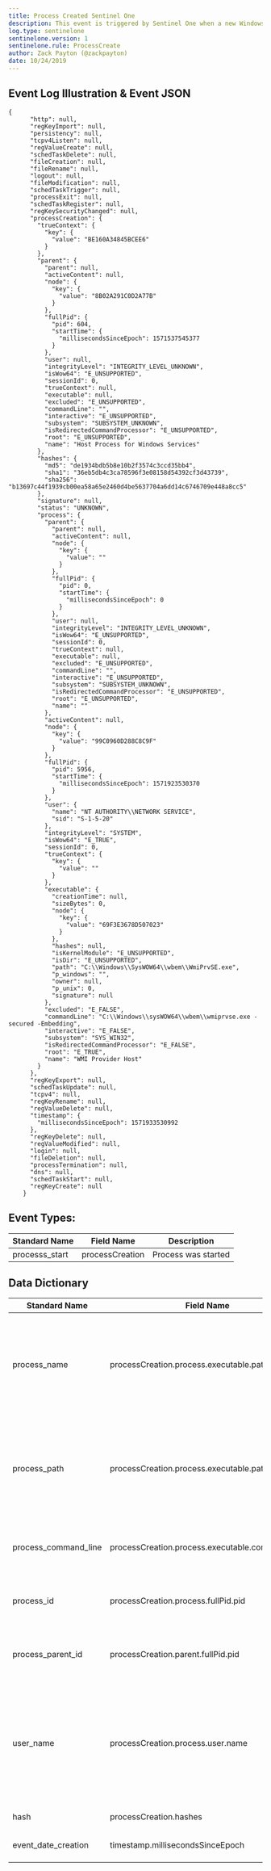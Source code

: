 ```yaml
---
title: Process Created Sentinel One
description: This event is triggered by Sentinel One when a new Windows process is created
log.type: sentinelone
sentinelone.version: 1
sentinelone.rule: ProcessCreate
author: Zack Payton (@zackpayton)
date: 10/24/2019
---
```


## Event Log Illustration & Event JSON

```
{
      "http": null,
      "regKeyImport": null,
      "persistency": null,
      "tcpv4Listen": null,
      "regValueCreate": null,
      "schedTaskDelete": null,
      "fileCreation": null,
      "fileRename": null,
      "logout": null,
      "fileModification": null,
      "schedTaskTrigger": null,
      "processExit": null,
      "schedTaskRegister": null,
      "regKeySecurityChanged": null,
      "processCreation": {
        "trueContext": {
          "key": {
            "value": "BE160A34845BCEE6"
          }
        },
        "parent": {
          "parent": null,
          "activeContent": null,
          "node": {
            "key": {
              "value": "8B02A291C0D2A77B"
            }
          },
          "fullPid": {
            "pid": 604,
            "startTime": {
              "millisecondsSinceEpoch": 1571537545377
            }
          },
          "user": null,
          "integrityLevel": "INTEGRITY_LEVEL_UNKNOWN",
          "isWow64": "E_UNSUPPORTED",
          "sessionId": 0,
          "trueContext": null,
          "executable": null,
          "excluded": "E_UNSUPPORTED",
          "commandLine": "",
          "interactive": "E_UNSUPPORTED",
          "subsystem": "SUBSYSTEM_UNKNOWN",
          "isRedirectedCommandProcessor": "E_UNSUPPORTED",
          "root": "E_UNSUPPORTED",
          "name": "Host Process for Windows Services"
        },
        "hashes": {
          "md5": "de1934bdb5b8e10b2f3574c3ccd35bb4",
          "sha1": "36eb5db4c3ca78596f3e08158d54392cf3d43739",
          "sha256": "b13697c44f1939cb00ea58a65e2460d4be5637704a6dd14c6746709e448a8cc5"
        },
        "signature": null,
        "status": "UNKNOWN",
        "process": {
          "parent": {
            "parent": null,
            "activeContent": null,
            "node": {
              "key": {
                "value": ""
              }
            },
            "fullPid": {
              "pid": 0,
              "startTime": {
                "millisecondsSinceEpoch": 0
              }
            },
            "user": null,
            "integrityLevel": "INTEGRITY_LEVEL_UNKNOWN",
            "isWow64": "E_UNSUPPORTED",
            "sessionId": 0,
            "trueContext": null,
            "executable": null,
            "excluded": "E_UNSUPPORTED",
            "commandLine": "",
            "interactive": "E_UNSUPPORTED",
            "subsystem": "SUBSYSTEM_UNKNOWN",
            "isRedirectedCommandProcessor": "E_UNSUPPORTED",
            "root": "E_UNSUPPORTED",
            "name": ""
          },
          "activeContent": null,
          "node": {
            "key": {
              "value": "99C0960D288C8C9F"
            }
          },
          "fullPid": {
            "pid": 5956,
            "startTime": {
              "millisecondsSinceEpoch": 1571923530370
            }
          },
          "user": {
            "name": "NT AUTHORITY\\NETWORK SERVICE",
            "sid": "S-1-5-20"
          },
          "integrityLevel": "SYSTEM",
          "isWow64": "E_TRUE",
          "sessionId": 0,
          "trueContext": {
            "key": {
              "value": ""
            }
          },
          "executable": {
            "creationTime": null,
            "sizeBytes": 0,
            "node": {
              "key": {
                "value": "69F3E3678D507023"
              }
            },
            "hashes": null,
            "isKernelModule": "E_UNSUPPORTED",
            "isDir": "E_UNSUPPORTED",
            "path": "C:\\Windows\\SysWOW64\\wbem\\WmiPrvSE.exe",
            "p_windows": "",
            "owner": null,
            "p_unix": 0,
            "signature": null
          },
          "excluded": "E_FALSE",
          "commandLine": "C:\\Windows\\sysWOW64\\wbem\\wmiprvse.exe -secured -Embedding",
          "interactive": "E_FALSE",
          "subsystem": "SYS_WIN32",
          "isRedirectedCommandProcessor": "E_FALSE",
          "root": "E_TRUE",
          "name": "WMI Provider Host"
        }
      },
      "regKeyExport": null,
      "schedTaskUpdate": null,
      "tcpv4": null,
      "regKeyRename": null,
      "regValueDelete": null,
      "timestamp": {
        "millisecondsSinceEpoch": 1571933530992
      },
      "regKeyDelete": null,
      "regValueModified": null,
      "login": null,
      "fileDeletion": null,
      "processTermination": null,
      "dns": null,
      "schedTaskStart": null,
      "regKeyCreate": null
    }
```

## Event Types:
|	Standard Name	|	Field Name	|	Description	|
|	-------------	|	----------	|	----	|
| processs_start    |   processCreation | Process was started   |


## Data Dictionary
|	Standard Name	|	Field Name	|	Type	|	Description	|	Sample Value	|
|	-------------	|	----------	|	----	|	-----------	|	------------	|
| process_name | processCreation.process.executable.path | string | he name of the executable without full path related to the process being spawned/created in the event. Considered also the child or source process | wmiprvse.exe |
| process_path | processCreation.process.executable.path | string | The name of the executable without full path related to the process being spawned/created in the event. Considered also the child or source process | C:\Windows\SysWOW64\wbem\WmiPrvSE.exe |
| process_command_line | processCreation.process.executable.commandLine | string | Arguments which were passed to the executable associated with the main process | C:\Windows\sysWOW64\wbem\wmiprvse.exe -secured -Embedding |
| process_id | processCreation.process.fullPid.pid | integer | Process ID used by the os to identify the created process (child) | 5956 |
| process_parent_id | processCreation.parent.fullPid.pid | integer | Process ID of the process that spawned/created the main process (child) | 0 |
| user_name | processCreation.process.user.name | string | Name of the account who created the process (child) . It usually contains domain name and user name (Parsed to show only username without the domain) | NT AUTHORITY\NETWORK SERVICE |
| hash | processCreation.hashes | string | Hashes captured by Sentinel One | md5=de1934bdb5b8e10b2f3574c3ccd35bb4,sha1=36eb5db4c3ca78596f3e08158d54392cf3d43739,sha256=b13697c44f1939cb00ea58a65e2460d4be5637704a6dd14c6746709e448a8cc5 |
| event_date_creation | timestamp.millisecondsSinceEpoch | date | Time in UTC when event was created | 	4/11/18 5:25 |
